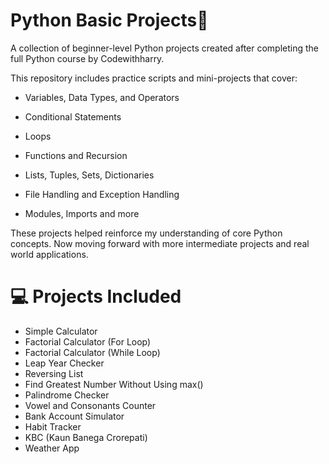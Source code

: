 # Python Basic Projects🐍

A collection of beginner-level Python projects created after completing the full Python course by Codewithharry.

This repository includes practice scripts and mini-projects that cover:

 - Variables, Data Types, and Operators
 
 - Conditional Statements
 
 - Loops
 
 - Functions and Recursion
 
 - Lists, Tuples, Sets, Dictionaries
 
 - File Handling and Exception Handling
 
 - Modules, Imports and more

These projects helped reinforce my understanding of core Python concepts.
Now moving forward with more intermediate projects and real world applications.


# 💻 Projects Included

 - Simple Calculator
 - Factorial Calculator (For Loop)
 - Factorial Calculator (While Loop)
 - Leap Year Checker
 - Reversing List
 - Find Greatest Number Without Using max()
 - Palindrome Checker
 - Vowel and Consonants Counter
 - Bank Account Simulator
 - Habit Tracker
 - KBC (Kaun Banega Crorepati)
 - Weather App
